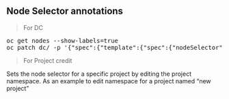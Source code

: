 <h2>Node Selector annotations</h2>

<blockquote>
  For DC
</blockquote>
<pre>
oc get nodes --show-labels=true
oc patch dc/<dcname> -p '{"spec":{"template":{"spec":{"nodeSelector":{"<label_name>":"<label_value>"}}}}}'</pre>

<blockquote>
For Project credit
</blockquote>
<p>Sets the node selector for a specific project by editing the project namespace. As an example to edit namespace for a project named “new project”</p>
